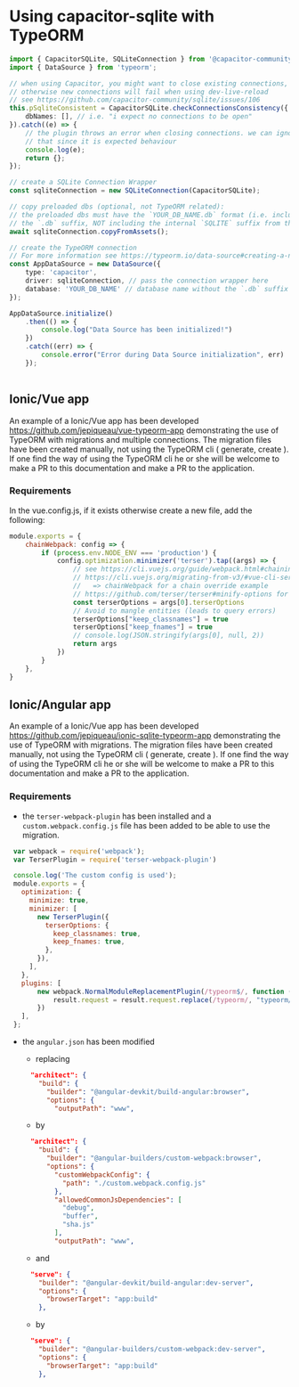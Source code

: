 # Using capacitor-sqlite with TypeORM

```typescript
import { CapacitorSQLite, SQLiteConnection } from '@capacitor-community/sqlite';
import { DataSource } from 'typeorm';

// when using Capacitor, you might want to close existing connections, 
// otherwise new connections will fail when using dev-live-reload
// see https://github.com/capacitor-community/sqlite/issues/106
this.pSqliteConsistent = CapacitorSQLite.checkConnectionsConsistency({
    dbNames: [], // i.e. "i expect no connections to be open"
}).catch((e) => {
    // the plugin throws an error when closing connections. we can ignore
    // that since it is expected behaviour
    console.log(e);
    return {};
});

// create a SQLite Connection Wrapper
const sqliteConnection = new SQLiteConnection(CapacitorSQLite);

// copy preloaded dbs (optional, not TypeORM related):
// the preloaded dbs must have the `YOUR_DB_NAME.db` format (i.e. including 
// the `.db` suffix, NOT including the internal `SQLITE` suffix from the plugin)
await sqliteConnection.copyFromAssets();

// create the TypeORM connection
// For more information see https://typeorm.io/data-source#creating-a-new-datasource
const AppDataSource = new DataSource({
    type: 'capacitor',
    driver: sqliteConnection, // pass the connection wrapper here
    database: 'YOUR_DB_NAME' // database name without the `.db` suffix
});

AppDataSource.initialize()
    .then(() => {
        console.log("Data Source has been initialized!")
    })
    .catch((err) => {
        console.error("Error during Data Source initialization", err)
    });
    
```
## Ionic/Vue app

An example of a Ionic/Vue app has been developed https://github.com/jepiqueau/vue-typeorm-app demonstrating the use of TypeORM with migrations and multiple connections. The migration files have been created manually, not using the TypeORM cli ( generate, create ). If one find the way of using the TypeORM cli he or she will be welcome to make a PR to this documentation and make a PR to the application.

### Requirements

In the vue.config.js, if it exists otherwise create a new file, add the following:

```js
module.exports = {
	chainWebpack: config => {
		if (process.env.NODE_ENV === 'production') {
			config.optimization.minimizer('terser').tap((args) => {
				// see https://cli.vuejs.org/guide/webpack.html#chaining-advanced
				// https://cli.vuejs.org/migrating-from-v3/#vue-cli-service
				//   => chainWebpack for a chain override example
				// https://github.com/terser/terser#minify-options for terser options
				const terserOptions = args[0].terserOptions
				// Avoid to mangle entities (leads to query errors)
				terserOptions["keep_classnames"] = true
				terserOptions["keep_fnames"] = true
				// console.log(JSON.stringify(args[0], null, 2))
				return args
			})
		}
	},
}
```

## Ionic/Angular app

An example of a Ionic/Vue app has been developed https://github.com/jepiqueau/ionic-sqlite-typeorm-app demonstrating the use of TypeORM with migrations. The migration files have been created manually, not using the TypeORM cli ( generate, create ). If one find the way of using the TypeORM cli he or she will be welcome to make a PR to this documentation and make a PR to the application.

### Requirements

 - the `terser-webpack-plugin` has been installed and a `custom.webpack.config.js` file has been added to be able to use the migration.

 ```js
  var webpack = require('webpack');
  var TerserPlugin = require('terser-webpack-plugin')

  console.log('The custom config is used');
  module.exports = {
    optimization: {
      minimize: true,
      minimizer: [
        new TerserPlugin({
          terserOptions: {
            keep_classnames: true,
            keep_fnames: true,
          },
        }),
      ],
    },
    plugins: [
        new webpack.NormalModuleReplacementPlugin(/typeorm$/, function (result) {
            result.request = result.request.replace(/typeorm/, "typeorm/browser");
        })
    ],
  };
 ```

 - the `angular.json` has been modified

    - replacing

    ```json
      "architect": {
        "build": {
          "builder": "@angular-devkit/build-angular:browser",
          "options": {
            "outputPath": "www",
    ```

    - by

    ```json
      "architect": {
        "build": {
          "builder": "@angular-builders/custom-webpack:browser",
          "options": {
            "customWebpackConfig": {
              "path": "./custom.webpack.config.js"
            },
            "allowedCommonJsDependencies": [
              "debug",
              "buffer",
              "sha.js"
            ],
            "outputPath": "www",
    ```

    - and

    ```json
      "serve": {
        "builder": "@angular-devkit/build-angular:dev-server",
        "options": {
          "browserTarget": "app:build"
        },
    ```

    - by

    ```json
      "serve": {
        "builder": "@angular-builders/custom-webpack:dev-server",
        "options": {
          "browserTarget": "app:build"
        },
    ```


